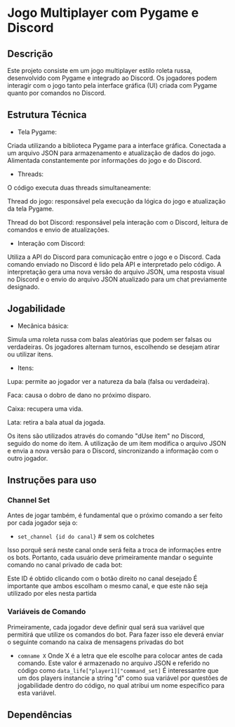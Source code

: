 # Jogo Multiplayer com Pygame e Discord

## Descrição

Este projeto consiste em um jogo multiplayer estilo roleta russa, desenvolvido com Pygame e integrado ao Discord. Os jogadores podem interagir com o jogo tanto pela interface gráfica (UI) criada com Pygame quanto por comandos no Discord.

## Estrutura Técnica

- Tela Pygame:

Criada utilizando a biblioteca Pygame para a interface gráfica.
Conectada a um arquivo JSON para armazenamento e atualização de dados do jogo.
Alimentada constantemente por informações do jogo e do Discord.
- Threads:

O código executa duas threads simultaneamente:


Thread do jogo: responsável pela execução da lógica do jogo e atualização da tela Pygame.

Thread do bot Discord: responsável pela interação com o Discord, leitura de comandos e envio de atualizações.


- Interação com Discord:

Utiliza a API do Discord para comunicação entre o jogo e o Discord.
Cada comando enviado no Discord é lido pela API e interpretado pelo código.
A interpretação gera uma nova versão do arquivo JSON, uma resposta visual no Discord e o envio do arquivo JSON atualizado para um chat previamente designado.
## Jogabilidade

- Mecânica básica:

Simula uma roleta russa com balas aleatórias que podem ser falsas ou verdadeiras.
Os jogadores alternam turnos, escolhendo se desejam atirar ou utilizar itens.
- Itens:

Lupa: permite ao jogador ver a natureza da bala (falsa ou verdadeira).

Faca: causa o dobro de dano no próximo disparo.

Caixa: recupera uma vida.

Lata: retira a bala atual da jogada.


Os itens são utilizados através do comando "dUse item" no Discord, seguido do nome do item.
A utilização de um item modifica o arquivo JSON e envia a nova versão para o Discord, sincronizando a informação com o outro jogador.
## Instruções para uso

### Channel Set

Antes de jogar também, é fundamental que o próximo comando a ser feito por cada jogador seja o: 
- `set_channel {id do canal}`      # sem os colchetes

Isso porquê será neste canal onde será feita a troca de informações entre os bots. Portanto, cada usuário deve primeiramente mandar o seguinte comando no canal privado de cada bot:

Este ID é obtido clicando com o botão direito no canal desejado
É importante que ambos escolham o mesmo canal, e que este não seja utilizado por eles nesta partida

### Variáveis de Comando 

Primeiramente, cada jogador deve definir qual será sua variável que permitirá que utilize os comandos do bot. Para fazer isso ele deverá enviar o seguinte comando na caixa de mensagens privadas do bot 

- `comname X`
Onde X é a letra que ele escolhe para colocar antes de cada comando. Este valor é armazenado no arquivo JSON e referido no código como
```data_life["player1]["command_set]```
É interessantre que um dos players instancie a string "d" como sua variável por questões de jogabilidade dentro do código, no qual atribui um nome específico para esta variável.

 

## Dependências

